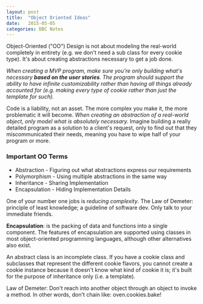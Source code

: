 ```yaml
---
layout: post
title:  "Object Oriented Ideas"
date:   2015-05-05
categories: DBC Notes
---
```


<!-- https://github.com/adam-p/markdown-here/wiki/Markdown-Cheatsheet -->
<!-- https://gist.github.com/stujo/78798dab0e4d5426847b -->

Object-Oriented ("OO") Design is not about modeling the real-world completely in entirety (e.g. we don't need a sub class for every cookie type).
It's about creating abstractions necessary to get a job done.


*When creating a MVP program, make sure you're only building what's necessary **__based on the user stories__**. The program should support the ability to have infinite customizability rather than having all things already accounted for (e.g. making every type of cookie rather than just the template for such).*

Code is a liability, not an asset. The more complex you make it, the more problematic it will become. *When creating an abstraction of a real-world object, only model what is absolutely necessary.* Imagine building a really detailed program as a solution to a client's request, only to find out that they miscommunicated their needs, meaning you have to wipe half of your program or more.

### Important OO Terms
* Abstraction - Figuring out what abstractions express our requirements
* Polymorphism - Using multiple abstractions in the same way
* Inheritance - Sharing Implementation
* Encapsulation - Hiding Implementation Details

One of your number one jobs is *reducing complexity*. The Law of Demeter: principle of least knowledge; a guideline of software dev. Only talk to your immediate friends.

**Encapsulation**: is the packing of data and functions into a single component. The features of encapsulation are supported using classes in most object-oriented programming languages, although other alternatives also exist.

An abstract class is an incomplete class. If you have a cookie class and subclasses that represent the different cookie flavors, you cannot create a cookie instance because it doesn't know what kind of cookie it is; it's built for the purpose of inheritance only (i.e. a template).

Law of Demeter: Don't reach into another object through an object to invoke a method. In other words, don't chain like: oven.cookies.bake!